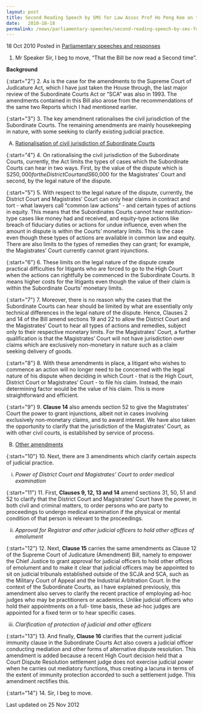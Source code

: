 ```yaml
---
layout: post
title: Second Reading Speech by SMS for Law Assoc Prof Ho Peng Kee on the Subordinate Courts (Amendment) Bill
date:   2010-10-18
permalink: /news/parliamentary-speeches/second-reading-speech-by-sms-for-law-assoc-prof-ho-peng-kee-on-the-subordinate-courts-amendment
---
```


18 Oct 2010 Posted in [Parliamentary speeches and responses](/news/parliamentary-speeches)

1. Mr Speaker Sir, I beg to move, “That the Bill be now read a Second time”.

**Background**


{:start="2"}
2. As is the case for the amendments to the Supreme Court of Judicature Act, which I have just taken the House through, the last major review of the Subordinate Courts Act or “SCA” was also in 1993. The amendments contained in this Bill also arose from the recommendations of the same two Reports which I had mentioned earlier.

{:start="3"}
3. The key amendment rationalises the civil jurisdiction of the Subordinate Courts. The remaining amendments are mainly housekeeping in nature, with some seeking to clarify existing judicial practice.  


<ol style="list-style-type: upper-alpha">
<li><u>Rationalisation of civil jurisdiction of Subordinate Courts
</u></li>
</ol>


{:start="4"}
4. On rationalising the civil jurisdiction of the Subordinate Courts, currently, the Act limits the types of cases which the Subordinate Courts can hear in two ways. First, by the value of the dispute which is S$250,000 for the District Court and S$60,000 for the Magistrates’ Court and second, by the legal nature of the dispute.

{:start="5"}
5. With respect to the legal nature of the dispute, currently, the District Court and Magistrates’ Court can only hear claims in contract and tort - what lawyers call “common law actions” - and certain types of actions in equity. This means that the Subordinates Courts cannot hear restitution-type cases like money had and received, and equity-type actions like breach of fiduciary duties or actions for undue influence, even when the amount in dispute is within the Courts’ monetary limits. This is the case even though these types of actions are available in common law and equity. There are also limits to the types of remedies they can grant; for example, the Magistrates’ Court currently cannot grant injunctions.

{:start="6"}
6. These limits on the legal nature of the dispute create practical difficulties for litigants who are forced to go to the High Court when the actions can rightfully be commenced in the Subordinate Courts. It means higher costs for the litigants even though the value of their claim is within the Subordinate Courts’ monetary limits.  

{:start="7"}
7. Moreover, there is no reason why the cases that the Subordinate Courts can hear should be limited by what are essentially only technical differences in the legal nature of the dispute. Hence, Clauses 2 and 14 of the Bill amend sections 19 and 22 to allow the District Court and the Magistrates’ Court to hear all types of actions and remedies, subject only to their respective monetary limits. For the Magistrates’ Court, a further qualification is that the Magistrates’ Court will not have jurisdiction over claims which are exclusively non-monetary in nature such as a claim seeking delivery of goods.

{:start="8"}
8. With these amendments in place, a litigant who wishes to commence an action will no longer need to be concerned with the legal nature of his dispute when deciding in which Court - that is the High Court, District Court or Magistrates’ Court - to file his claim. Instead, the main determining factor would be the value of his claim. This is more straightforward and efficient.

{:start="9"}
9. **Clause 14** also amends section 52 to give the Magistrates’ Court the power to grant injunctions, albeit not in cases involving exclusively non-monetary claims, and to award interest. We have also taken the opportunity to clarify that the jurisdiction of the Magistrates’ Court, as with other civil courts, is established by service of process. 


<ol start="2" style="list-style-type: upper-alpha">
<li><u>Other amendments</u></li>
</ol>

{:start="10"}
10. Next, there are 3 amendments which clarify certain aspects of judicial practice.


<ol style="list-style-type: lower-roman">
<li><i>Power of District Court and Magistrates’ Court to order medical examination</i></li>
</ol>

{:start="11"}
11. First, **Clauses 9, 12, 13 and 14** amend sections 31, 50, 51 and 52 to clarify that the District Court and Magistrates’ Court have the power, in both civil and criminal matters, to order persons who are party to proceedings to undergo medical examination if the physical or mental condition of that person is relevant to the proceedings.


<ol start="2" style="list-style-type: lower-roman">
<li><i>Approval for Registrar and other judicial officers to hold other offices of emolument</i></li>
</ol>

{:start="12"}
12. Next, **Clause 15** carries the same amendments as Clause 12 of the Supreme Court of Judicature (Amendment) Bill, namely to empower the Chief Justice to grant approval for judicial officers to hold other offices of emolument and to make it clear that judicial officers may be appointed to sit on judicial tribunals established outside of the SCJA and SCA, such as the Military Court of Appeal and the Industrial Arbitration Court. In the context of the Subordinate Courts, as I have explained previously, this amendment also serves to clarify the recent practice of employing ad-hoc judges who may be practitioners or academics. Unlike judicial officers who hold their appointments on a full- time basis, these ad-hoc judges are appointed for a fixed term or to hear specific cases.


<ol start="3" style="list-style-type: lower-roman">
  <li><i>Clarification of protection of judicial and other officers</i>
</li>
</ol>

{:start="13"}
13. And finally, **Clause 16** clarifies that the current judicial immunity clause in the Subordinate Courts Act also covers a judicial officer conducting mediation and other forms of alternative dispute resolution. This amendment is added because a recent High Court decision held that a Court Dispute Resolution settlement judge does not exercise judicial power when he carries out mediatory functions, thus creating a lacuna in terms of the extent of immunity protection accorded to such a settlement judge. This amendment rectifies this.

{:start="14"}
14. Sir, I beg to move.

<p class="right-side-updated">Last updated on 25 Nov 2012</p> 
